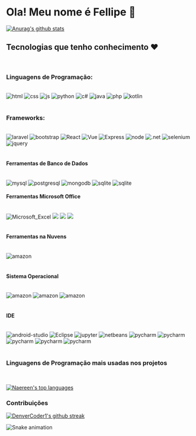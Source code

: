 # Ola! Meu nome é Fellipe 👋 

[![Anurag's github stats](https://github-readme-stats.vercel.app/api?username=Fellipe123&theme=blue-green)](https://github.com/anuraghazra/github-readme-stats)

## Tecnologias que tenho conhecimento ❤️
<br>

### Linguagens de Programação:
<br>

<div style="display: inline_block">
   <img alt="html" 
        src="https://img.shields.io/badge/HTML-239120?style=for-the-badge&logo=html5&logoColor=white" />
   <img alt="css" 
        src="https://img.shields.io/badge/CSS-239120?&style=for-the-badge&logo=css3&logoColor=white" />
   <img alt="js" 
        src="https://img.shields.io/badge/JavaScript-F7DF1E?style=for-the-badge&logo=javascript&logoColor=black" />
   <img alt="python" 
        src="https://img.shields.io/badge/Python-14354C?style=for-the-badge&logo=python&logoColor=white" />
   <img alt="c#" 
        src="https://img.shields.io/badge/C%23-239120?style=for-the-badge&logo=c-sharp&logoColor=white" /> 
    <img alt="java" 
         src="https://img.shields.io/badge/Java-ED8B00?style=for-the-badge&logo=java&logoColor=white" />              
    <img alt="php" 
         src="https://img.shields.io/badge/PHP-777BB4?style=for-the-badge&logo=php&logoColor=white" />
    <img alt="kotlin" 
         src="https://img.shields.io/badge/Kotlin-0095D5?&style=for-the-badge&logo=kotlin&logoColor=white" />
</div>
<br>

### Frameworks:
<br>

<div style="display: inline_block">
      <img alt="laravel" 
           src="https://img.shields.io/badge/Laravel-FF2D20?style=for-the-badge&logo=laravel&logoColor=white" /> 
      <img alt="bootstrap" 
           src="https://img.shields.io/badge/Bootstrap-563D7C?style=for-the-badge&logo=bootstrap&logoColor=white " /> 
       <img alt="React" 
            src="https://img.shields.io/badge/React-20232A?style=for-the-badge&logo=react&logoColor=61DAFB" />
     <img alt="Vue" 
          src="https://img.shields.io/badge/Vue.js-35495E?style=for-the-badge&logo=vue.js&logoColor=4FC08D" />  
     <img alt="Express" 
          src="https://img.shields.io/badge/Express.js-404D59?style=for-the-badge" />
     <img alt="node" 
          src="https://img.shields.io/badge/Node.js-43853D?style=for-the-badge&logo=node.js&logoColor=white" />
     <img alt=".net" 
         src="https://img.shields.io/badge/.NET-5C2D91?style=for-the-badge&logo=.net&logoColor=white" />
     <img alt="selenium" 
         src="https://img.shields.io/badge/-selenium-%43B02A?style=for-the-badge&logo=selenium&logoColor=white" />
     <img alt="jquery" 
         src="https://img.shields.io/badge/jQuery-0769AD?style=for-the-badge&logo=jquery&logoColor=white" /> 
</div>
<br>

#### Ferramentas de Banco de Dados
<br>

<div style="display: inline_block">
   <img alt="mysql" 
        src="https://img.shields.io/badge/MySQL-00000F?style=for-the-badge&logo=mysql&logoColor=white" /> 
   <img alt="postgresql" 
        src="https://img.shields.io/badge/PostgreSQL-316192?style=for-the-badge&logo=postgresql&logoColor=white" /> 
   <img alt="mongodb" 
        src="https://img.shields.io/badge/MongoDB-4EA94B?style=for-the-badge&logo=mongodb&logoColor=white" />      
   <img alt="sqlite" 
        src="https://img.shields.io/badge/SQLite-07405E?style=for-the-badge&logo=sqlite&logoColor=white" />  
   <img alt="sqlite" 
        src="https://img.shields.io/badge/MariaDB-003545?style=for-the-badge&logo=mariadb&logoColor=white " />  
</div>

#### Ferramentas Microsoft Office
<br>

<div style="display: inline_block">
   <img alt="Microsoft_Excel" src="https://img.shields.io/badge/Microsoft_Excel-217346?style=for-the-badge&logo=microsoft-excel&logoColor=white" />

  <img art="Microsoft_PowerPoint" src="https://img.shields.io/badge/Microsoft_PowerPoint-B7472A?style=for-the-badge&logo=microsoft-powerpoint&logoColor=white" />
  
  <img art="Microsoft_Access" src="https://img.shields.io/badge/Microsoft_Access-A4373A?style=for-the-badge&logo=microsoft-access&logoColor=white" />

  <img art="Microsoft_Word" src="https://img.shields.io/badge/Microsoft_Word-2B579A?style=for-the-badge&logo=microsoft-word&logoColor=white" />
 
</div>
<br>

#### Ferramentas na Nuvens
<br>

<div style="display: inline_block">
    <img alt="amazon" 
         src="https://img.shields.io/badge/Amazon_AWS-232F3E?style=for-the-badge&logo=amazon-aws&logoColor=white" />   

</div>
<br>

#### Sistema Operacional
<br>

<div style="display: inline_block">
    <img alt="amazon" 
         src="https://img.shields.io/badge/Linux-FCC624?style=for-the-badge&logo=linux&logoColor=black" />   
    <img alt="amazon" 
         src="https://img.shields.io/badge/Windows-0078D6?style=for-the-badge&logo=windows&logoColor=white" />
    <img alt="amazon" 
         src="https://img.shields.io/badge/Android-3DDC84?style=for-the-badge&logo=android&logoColor=white" />

</div>
<br>

#### IDE
<br>

<div style="display: inline_block">
    <img alt="android-studio" 
         src="https://img.shields.io/badge/Android%20Studio-3DDC84.svg?style=for-the-badge&logo=android-studio&logoColor=white" />   
    <img alt="Eclipse" 
         src="https://img.shields.io/badge/Eclipse-FE7A16.svg?style=for-the-badge&logo=Eclipse&logoColor=white" />
    <img alt="jupyter" 
         src="https://img.shields.io/badge/jupyter-%23FA0F00.svg?style=for-the-badge&logo=jupyter&logoColor=white" />
    <img alt="netbeans" 
         src="https://img.shields.io/badge/NetBeansIDE-1B6AC6.svg?style=for-the-badge&logo=apache-netbeans-ide&logoColor=white" />
     <img alt="pycharm" 
          src="https://img.shields.io/badge/pycharm-143?style=for-the-badge&logo=pycharm&logoColor=black&color=black&labelColor=green" />
     <img alt="pycharm" 
          src="https://img.shields.io/badge/Spyder-838485?style=for-the-badge&logo=spyder%20ide&logoColor=maroon" />
    <img alt="pycharm" 
          src="https://img.shields.io/badge/sublime_text-%23575757.svg?style=for-the-badge&logo=sublime-text&logoColor=important" />      
    <img alt="pycharm" 
          src="https://img.shields.io/badge/Visual%20Studio%20Code-0078d7.svg?style=for-the-badge&logo=visual-studio-code&logoColor=white" />  
    <img alt="pycharm" 
          src="https://img.shields.io/badge/Visual%20Studio-5C2D91.svg?style=for-the-badge&logo=visual-studio&logoColor=white" />          
</div>
<br>

### Linguagens de Programação mais usadas nos projetos 
<br>

[![Naereen's top languages](https://github-readme-stats.vercel.app/api/top-langs/?username=Fellipe123&theme=blue-green)](https://github.com/anuraghazra/github-readme-stats)

### Contribuições

[![DenverCoder1's github streak](https://github-readme-streak-stats.herokuapp.com/?user=Fellipe123&theme=blue-green)](https://github.com/DenverCoder1/github-readme-streak-stats)

![Snake animation](https://github.com/Fellipe123/Fellipe123/blob/output/github-contribution-grid-snake.svg)
